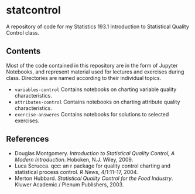 # statcontrol
A repository of code for my Statistics 193.1 Introduction to Statistical Quality Control class.

## Contents

Most of the code contained in this repository are in the form of Jupyter Notebooks, and represent material used for lectures and exercises during class. Directories are named according to their individual topics.

- `variables-control` Contains notebooks on charting variable quality characteristics.
- `attributes-control` Contains notebooks on charting attribute quality characteristics.
- `exercise-answeres` Contains notebooks for solutions to selected exercises.

## References
- Douglas Montgomery. *Introduction to Statistical Quality Control, A Modern Introduction*. Hoboken, N.J. Wiley, 2009.
- Luca Scrucca. qcc: an r package for quality control charting and statistical process control. *R News*, 4/1:11–17, 2004.
- Merton Hubbard. *Statistical Quality Control for the Food Industry*. Kluwer Academic / Plenum Publishers, 2003.
